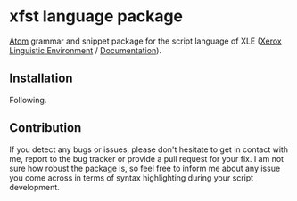 # xfst language package

[Atom](https://atom.io/) grammar and snippet package for the script language of XLE ([Xerox Linguistic Environment](http://www2.parc.com/isl/groups/nltt/xle/) / [Documentation](www2.parc.com/isl/groups/nltt/xle/doc/xle_toc.html)).

## Installation

Following.

## Contribution

If you detect any bugs or issues, please don't hesitate to get in contact with me, report to the bug tracker or provide a pull request for your fix.
I am not sure how robust the package is, so feel free to inform me about any issue you come across in terms of syntax highlighting during your script development.
